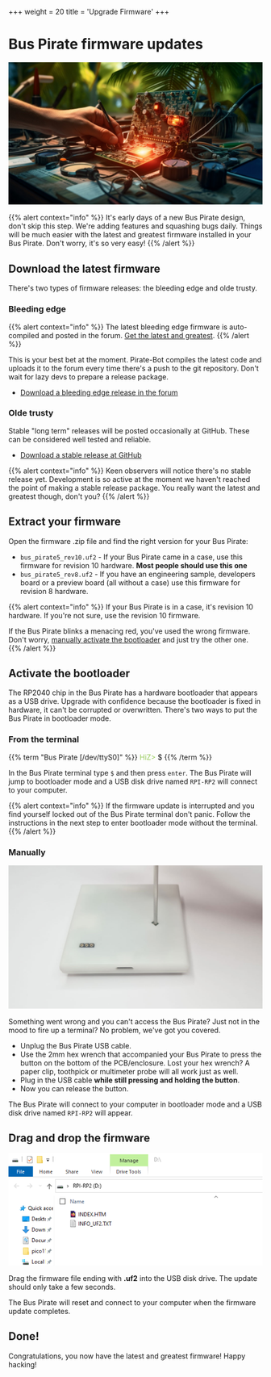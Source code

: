 +++
weight = 20
title = 'Upgrade Firmware'
+++



# Bus Pirate firmware updates

![](./img/firmware-1024.jpg)

{{% alert context="info" %}}
It's early days of a new Bus Pirate design, don't skip this step. We're adding features and squashing bugs daily. Things will be much easier with the latest and greatest firmware installed in your Bus Pirate. Don't worry, it's so very easy!
{{% /alert %}}

## Download the latest firmware

There's two types of firmware releases: the bleeding edge and olde trusty.

### Bleeding edge

{{% alert context="info" %}}
The latest bleeding edge firmware is auto-compiled and posted in the forum. [Get the latest and greatest](https://forum.buspirate.com/t/bus-pirate-5-auto-build-main-branch/20/999999).
{{% /alert %}}

This is your best bet at the moment. Pirate-Bot compiles the latest code and uploads it to the forum every time there's a push to the git repository. Don't wait for lazy devs to prepare a release package.

- [Download a bleeding edge release in the forum](https://forum.buspirate.com/t/bus-pirate-5-auto-build-main-branch/20/999999)

### Olde trusty

Stable "long term" releases will be posted occasionally at GitHub. These can be considered well tested and reliable.

- [Download a stable release at GitHub](https://github.com/DangerousPrototypes/BusPirate5-firmware)

{{% alert context="info" %}}
Keen observers will notice there's no stable release yet. Development is so active at the moment we haven't reached the point of making a stable release package. You really want the latest and greatest though, don't you?
{{% /alert %}}

## Extract your firmware

Open the firmware .zip file and find the right version for your Bus Pirate:
- ```bus_pirate5_rev10.uf2``` - If your Bus Pirate came in a case, use this firmware for revision 10 hardware. **Most people should use this one**
- ```bus_pirate5_rev8.uf2``` - If you have an engineering sample, developers board or a preview board (all without a case) use this firmware for revision 8 hardware.

{{% alert context="info" %}}
If your Bus Pirate is in a case, it's revision 10 hardware. If you're not sure, use the revision 10 firmware.

If the Bus Pirate blinks a menacing red, you've used the wrong firmware. Don't worry, [manually activate the bootloader](tutorial-basics/firmware-update#manually) and just try the other one.
{{% /alert %}}


## Activate the bootloader

The RP2040 chip in the Bus Pirate has a hardware bootloader that appears as a USB drive. Upgrade with confidence because the bootloader is fixed in hardware, it can't be corrupted or overwritten. There's two ways to put the Bus Pirate in bootloader mode.

### From the terminal

{{% term "Bus Pirate [/dev/ttyS0]" %}}
<span style="color:#96cb59">HiZ></span> $
{{% /term %}}

In the Bus Pirate terminal type ```$``` and then press ```enter```. The Bus Pirate will jump to bootloader mode and a USB disk drive named ```RPI-RP2``` will connect to your computer. 

{{% alert context="info" %}}
If the firmware update is interrupted and you find yourself locked out of the Bus Pirate terminal don't panic. Follow the instructions in the next step to enter bootloader mode without the terminal.
{{% /alert %}}

### Manually

![](./img/boot-loader.jpg)

Something went wrong and you can't access the Bus Pirate? Just not in the mood to fire up a terminal? No problem, we've got you covered.

- Unplug the Bus Pirate USB cable.
- Use the 2mm hex wrench that accompanied your Bus Pirate to press the button on the bottom of the PCB/enclosure. Lost your hex wrench? A paper clip, toothpick or multimeter probe will all work just as well.
- Plug in the USB cable **while still pressing and holding the button**.
- Now you can release the button.

The Bus Pirate will connect to your computer in bootloader mode and a USB disk drive named ```RPI-RP2``` will appear.

## Drag and drop the firmware

![](./img/bootload-drive.png)

Drag the firmware file ending with **.uf2** into the USB disk drive. The update should only take a few seconds.

The Bus Pirate will reset and connect to your computer when the firmware update completes.

## Done!

Congratulations, you now have the latest and greatest firmware! Happy hacking!

